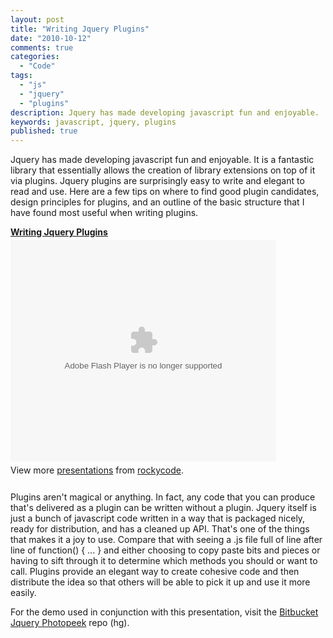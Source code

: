 ```yaml
---
layout: post
title: "Writing Jquery Plugins"
date: "2010-10-12"
comments: true
categories:
  - "Code"
tags:
  - "js"
  - "jquery"
  - "plugins"
description: Jquery has made developing javascript fun and enjoyable.  It is a fantastic library that essentially allows the creation of library extensions on top of it 
keywords: javascript, jquery, plugins
published: true
---
```


Jquery has made developing javascript fun and enjoyable.  It is a fantastic library that essentially allows the creation of library extensions on top of it via plugins.  Jquery plugins are surprisingly easy to write and elegant to read and use.  Here are a few tips on where to find good plugin candidates, design principles for plugins, and an outline of the basic structure that I have found most useful when writing plugins.

<!--more-->

<div style="width:425px" id="__ss_5423499"><strong style="display:block;margin:12px 0 4px"><a href="http://www.slideshare.net/rockycode/jake-trent-writingjqueryplugins-5423499" title="Writing Jquery Plugins">Writing Jquery Plugins</a></strong><object id="__sse5423499" width="425" height="355"><param name="movie" value="http://static.slidesharecdn.com/swf/ssplayer2.swf?doc=jaketrentwritingjqueryplugins-101012075852-phpapp02&rel=0&stripped_title=jake-trent-writingjqueryplugins-5423499&userName=rockycode" /><param name="allowFullScreen" value="true"/><param name="allowScriptAccess" value="always"/><embed name="__sse5423499" src="http://static.slidesharecdn.com/swf/ssplayer2.swf?doc=jaketrentwritingjqueryplugins-101012075852-phpapp02&rel=0&stripped_title=jake-trent-writingjqueryplugins-5423499&userName=rockycode" type="application/x-shockwave-flash" allowscriptaccess="always" allowfullscreen="true" width="425" height="355"></embed></object><div style="padding:5px 0 12px">View more <a href="http://www.slideshare.net/">presentations</a> from <a href="http://www.slideshare.net/rockycode">rockycode</a>.</div></div>

Plugins aren't magical or anything.  In fact, any code that you can produce that's delivered as a plugin can be written without a plugin.  Jquery itself is just a bunch of javascript code written in a way that is packaged nicely, ready for distribution, and has a cleaned up API.  That's one of the things that makes it a joy to use.  Compare that with seeing a .js file full of line after line of function() { ... } and either choosing to copy paste bits and pieces or having to sift through it to determine which methods you should or want to call.  Plugins provide an elegant way to create cohesive code and then distribute the idea so that others will be able to pick it up and use it more easily.

For the demo used in conjunction with this presentation, visit the <a href="http://bitbucket.org/jtsnake/jquery-photopeek">Bitbucket Jquery Photopeek</a> repo (hg).

  
